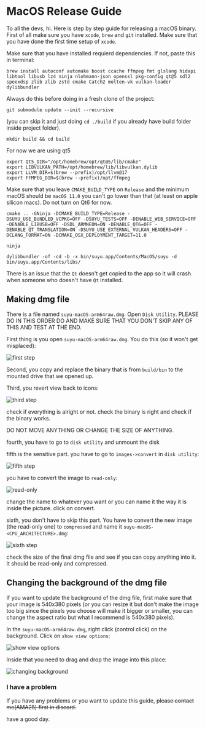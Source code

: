 <!--
SPDX-FileCopyrightText: 2024 suyu emulator project
SPDX-License-Identifier: AGPL v3
-->

# MacOS Release Guide

To all the devs, hi. Here is step by step guide for releasing a macOS binary. First of all make sure you have `xcode`, `brew` and `git` installed. Make sure that you have done the first time setup of `xcode`.

Make sure that you have installed requierd dependencies. If not, paste this in terminal:

```
brew install autoconf automake boost ccache ffmpeg fmt glslang hidapi libtool libusb lz4 ninja nlohmann-json openssl pkg-config qt@5 sdl2 speexdsp zlib zlib zstd cmake Catch2 molten-vk vulkan-loader dylibbundler

```

Always do this before doing in a fresh clone of the project:

```
git submodule update --init --recursive
```

(you can skip it and just doing `cd ./build` if you already have build folder inside project folder).

```
mkdir build && cd build
```
For now we are using qt5

```
export Qt5_DIR="/opt/homebrew/opt/qt@5/lib/cmake"
export LIBVULKAN_PATH=/opt/homebrew/lib/libvulkan.dylib
export LLVM_DIR=$(brew --prefix)/opt/llvm@17
export FFMPEG_DIR=$(brew --prefix)/opt/ffmpeg
```

Make sure that you leave `CMAKE_BUILD_TYPE` on `Release` and the minimum macOS should be `macOS 11.0` you can't go lower than that (at least on apple silicon macs). Do not turn on Qt6 for now.

```
cmake .. -GNinja -DCMAKE_BUILD_TYPE=Release -DSUYU_USE_BUNDLED_VCPKG=OFF -DSUYU_TESTS=OFF -DENABLE_WEB_SERVICE=OFF -DENABLE_LIBUSB=OFF -DSDL_ARMNEON=ON -DENABLE_QT6=OFF -DENABLE_QT_TRANSLATION=ON -DSUYU_USE_EXTERNAL_VULKAN_HEADERS=OFF -DCLANG_FORMAT=ON -DCMAKE_OSX_DEPLOYMENT_TARGET=11.0
```

```
ninja
```

```
dylibbundler -of -cd -b -x bin/suyu.app/Contents/MacOS/suyu -d bin/suyu.app/Contents/libs/
```

There is an issue that the `Qt` doesn't get copied to the app so it will crash when someone who doesn't have `Qt` installed.

## Making dmg file

There is a file named `suyu-macOS-arm64raw.dmg`. Open `Disk Utility`. PLEASE DO IN THIS ORDER DO AND MAKE SURE THAT YOU DON'T SKIP ANY OF THIS AND TEST AT THE END.

First thing is you open `suyu-macOS-arm64raw.dmg`. You do this (so it won't get misplaced):

![first step](assets/image.png)

Second, you copy and replace the binary that is from `build/bin` to the mounted drive that we opened up.

Third, you revert view back to icons:

![third step](assets/image-1.png)

check if everything is alright or not. check the binary is right and check if the binary works.

DO NOT MOVE ANYTHING OR CHANGE THE SIZE OF ANYTHING.

fourth, you have to go to `disk utility` and unmount the disk

fifth is the sensitive part. you have to go to `images->convert` in `disk utility`:

![fifth step](assets/image-2.png)

you have to convert the image to `read-only`:

![read-only](assets/image-3.png)

change the name to whatever you want or you can name it the way it is inside the picture.
click on convert.

sixth, you don't have to skip this part. You have to convert the new image (the read-only one) to `compressed` and name it `suyu-macOS-<CPU_ARCHITECTURE>.dmg`:

![sixth step](assets/image-4.png)

check the size of the final dmg file and see if you can copy anything into it. It should be read-only and compressed.

## Changing the background of the dmg file

If you want to update the background of the dmg file, first make sure that your image is 540x380 pixels (or you can resize it but don't make the image too big since the pixels you choose will make it bigger or smaller, you can change the aspect ratio but what I recommend is 540x380 pixels).

In the `suyu-macOS-arm64raw.dmg`, right click (control click) on the background. Click on `show view options`:

![show view options](assets/image-5.png)

Inside that you need to drag and drop the image into this place:

![changing background](assets/image-6.png)

### I have a problem

If you have any problems or you want to update this guide, ~~please contact me(AMA25) first in discord.~~

have a good day.
